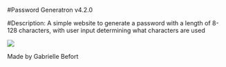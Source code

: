 #Password Generatron v4.2.0

#Description: A simple website to generate a password with a length of 8-128 characters, with user input determining what characters are used

<a href=https://mrsbefort.github.io/password-generator/>
<img src=".assets\images\generation.jpeg"></a>

Made by Gabrielle Befort


